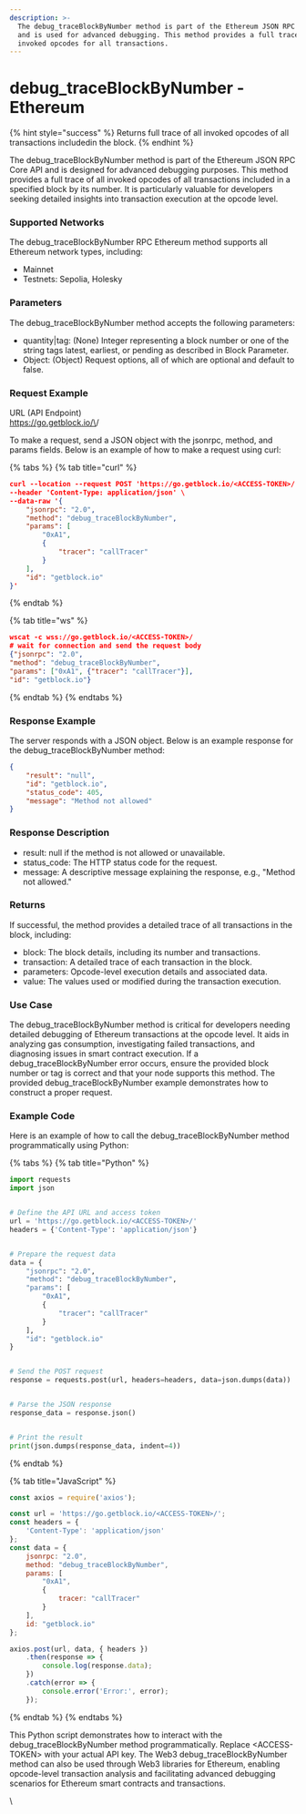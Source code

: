 ```yaml
---
description: >-
  The debug_traceBlockByNumber method is part of the Ethereum JSON RPC Core API
  and is used for advanced debugging. This method provides a full trace of all
  invoked opcodes for all transactions.
---
```


# debug\_traceBlockByNumber - Ethereum

{% hint style="success" %}
Returns full trace of all invoked opcodes of all transactions includedin the block.
{% endhint %}

The debug\_traceBlockByNumber method is part of the Ethereum JSON RPC Core API and is designed for advanced debugging purposes. This method provides a full trace of all invoked opcodes of all transactions included in a specified block by its number. It is particularly valuable for developers seeking detailed insights into transaction execution at the opcode level.

### Supported Networks

The debug\_traceBlockByNumber RPC Ethereum method supports all Ethereum network types, including:

* Mainnet
* Testnets: Sepolia, Holesky

### Parameters

The debug\_traceBlockByNumber method accepts the following parameters:

* quantity|tag: (None) Integer representing a block number or one of the string tags latest, earliest, or pending as described in Block Parameter.
* Object: (Object) Request options, all of which are optional and default to false.

### Request Example

URL (API Endpoint)\
https://go.getblock.io/\<ACCESS-TOKEN>/

To make a request, send a JSON object with the jsonrpc, method, and params fields. Below is an example of how to make a request using curl:

{% tabs %}
{% tab title="curl" %}
```json
curl --location --request POST 'https://go.getblock.io/<ACCESS-TOKEN>/' \
--header 'Content-Type: application/json' \
--data-raw '{
    "jsonrpc": "2.0",
    "method": "debug_traceBlockByNumber",
    "params": [
        "0xA1",
        {
            "tracer": "callTracer"
        }
    ],
    "id": "getblock.io"
}'
```
{% endtab %}

{% tab title="ws" %}
```json
wscat -c wss://go.getblock.io/<ACCESS-TOKEN>/
# wait for connection and send the request body 
{"jsonrpc": "2.0",
"method": "debug_traceBlockByNumber",
"params": ["0xA1", {"tracer": "callTracer"}],
"id": "getblock.io"}
```
{% endtab %}
{% endtabs %}

### Response Example

The server responds with a JSON object. Below is an example response for the debug\_traceBlockByNumber method:

```json
{
    "result": "null",
    "id": "getblock.io",
    "status_code": 405,
    "message": "Method not allowed"
}
```

### Response Description

* result: null if the method is not allowed or unavailable.
* status\_code: The HTTP status code for the request.
* message: A descriptive message explaining the response, e.g., "Method not allowed."

### Returns

If successful, the method provides a detailed trace of all transactions in the block, including:

* block: The block details, including its number and transactions.
* transaction: A detailed trace of each transaction in the block.
* parameters: Opcode-level execution details and associated data.
* value: The values used or modified during the transaction execution.

### Use Case

The debug\_traceBlockByNumber method is critical for developers needing detailed debugging of Ethereum transactions at the opcode level. It aids in analyzing gas consumption, investigating failed transactions, and diagnosing issues in smart contract execution. If a debug\_traceBlockByNumber error occurs, ensure the provided block number or tag is correct and that your node supports this method. The provided debug\_traceBlockByNumber example demonstrates how to construct a proper request.

### Example Code

Here is an example of how to call the debug\_traceBlockByNumber method programmatically using Python:

{% tabs %}
{% tab title="Python" %}
```python
import requests
import json


# Define the API URL and access token
url = 'https://go.getblock.io/<ACCESS-TOKEN>/'
headers = {'Content-Type': 'application/json'}


# Prepare the request data
data = {
    "jsonrpc": "2.0",
    "method": "debug_traceBlockByNumber",
    "params": [
        "0xA1",
        {
            "tracer": "callTracer"
        }
    ],
    "id": "getblock.io"
}


# Send the POST request
response = requests.post(url, headers=headers, data=json.dumps(data))


# Parse the JSON response
response_data = response.json()


# Print the result
print(json.dumps(response_data, indent=4))
```
{% endtab %}

{% tab title="JavaScript" %}
```javascript
const axios = require('axios');

const url = 'https://go.getblock.io/<ACCESS-TOKEN>/'; 
const headers = {
    'Content-Type': 'application/json'
};
const data = {
    jsonrpc: "2.0",
    method: "debug_traceBlockByNumber",
    params: [
        "0xA1", 
        {
            tracer: "callTracer" 
        }
    ],
    id: "getblock.io"
};

axios.post(url, data, { headers })
    .then(response => {
        console.log(response.data);
    })
    .catch(error => {
        console.error('Error:', error);
    });

```
{% endtab %}
{% endtabs %}

This Python script demonstrates how to interact with the debug\_traceBlockByNumber method programmatically. Replace \<ACCESS-TOKEN> with your actual API key. The Web3 debug\_traceBlockByNumber method can also be used through Web3 libraries for Ethereum, enabling opcode-level transaction analysis and facilitating advanced debugging scenarios for Ethereum smart contracts and transactions.

\\
